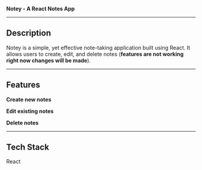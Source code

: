 **Notey - A React Notes App**


-------------------------------------



**Description**
----------------------------------------

Notey is a simple, yet effective note-taking application built using React. It allows users to create, edit, and delete notes (**features are not working right now changes will be made**).


--------------------------------------

**Features**
-----------------------------------------
**Create new notes**

**Edit existing notes**

**Delete notes**

--------------------------------------------

**Tech Stack** 
----------------------------------------------
React
